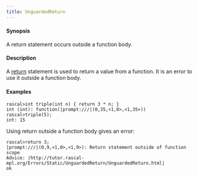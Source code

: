 ```yaml
---
title: UnguardedReturn
---
```


#### Synopsis

A return statement occurs outside a function body.

#### Description

A [return](../../../../Rascal/Statements/Return/index.md) statement is used to return a value from a function.
It is an error to use it outside a function body.

#### Examples


```rascal-shell 
rascal>int triple(int n) { return 3 * n; }
int (int): function(|prompt:///|(0,35,<1,0>,<1,35>))
rascal>triple(5);
int: 15
```
Using return outside a function body gives an error:

```rascal-shell ,error
rascal>return 3;
|prompt:///|(0,9,<1,0>,<1,9>): Return statement outside of function scope
Advice: |http://tutor.rascal-mpl.org/Errors/Static/UnguardedReturn/UnguardedReturn.html|
ok
```

